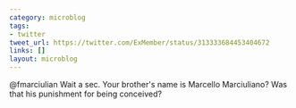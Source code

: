 ```yaml
---
category: microblog
tags:
- twitter
tweet_url: https://twitter.com/ExMember/status/313333684453404672
links: []
layout: microblog
---
```

@fmarciulian Wait a sec. Your brother's name is Marcello Marciuliano? Was that his punishment for being conceived?
